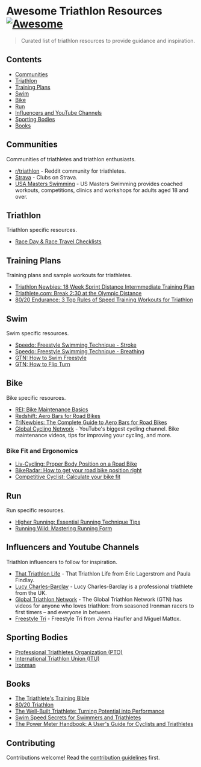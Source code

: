 # Awesome Triathlon Resources [![Awesome](https://awesome.re/badge.svg)](https://awesome.re)

> Curated list of triathlon resources to provide guidance and inspiration.

## Contents

- [Communities](#communities)
- [Triathlon](#triathlon)
- [Training Plans](#training-plans)
- [Swim](#swim)
- [Bike](#bike)
- [Run](#run)
- [Influencers and YouTube Channels](#influencers-and-youtube-channels)
- [Sporting Bodies](#sporting-bodies)
- [Books](#books)

## Communities

Communities of triathletes and triathlon enthusiasts.

- [r/triathlon](https://www.reddit.com/r/triathlon/) - Reddit community for triathletes.
- [Strava](https://www.strava.com/clubs/search) - Clubs on Strava. 
- [USA Masters Swimming](https://www.usms.org/) - US Masters Swimming provides coached workouts, competitions, clinics and workshops for adults aged 18 and over.

## Triathlon

Triathlon specific resources.

- [Race Day & Race Travel Checklists](https://www.dcrainmaker.com/2010/06/race-day-race-travel-checklists.html)

## Training Plans

Training plans and sample workouts for triathletes.

- [Triathlon Newbies: 18 Week Sprint Distance Intermmediate Training Plan](https://trinewbies.com/18-week-sprint-distance-intermediate/)
- [Triathlete.com: Break 2:30 at the Olympic Distance](https://www.triathlete.com/training/triathlon-training-plan-break-230-olympic-distance/)
- [80/20 Endurance: 3 Top Rules of Speed Training Workouts for Triathlon](https://www.8020endurance.com/speed-training-workouts-for-triathlon/)

## Swim

Swim specific resources.

- [Speedo: Freestyle Swimming Technique - Stroke](https://www.youtube.com/watch?v=5HLW2AI1Ink)
- [Speedo: Freestyle Swimming Technique - Breathing](https://www.youtube.com/watch?v=MRgc0VKfRdo)
- [GTN: How to Swim Freestyle](https://www.youtube.com/watch?v=AQy_c30lNjI&pp=ygUYZnJlZXN0eWxlIHN3aW0gdGVjaG5pcXVl)
- [GTN: How to Flip Turn](https://www.youtube.com/watch?v=GoyXk3xMfKY)

## Bike

Bike specific resources.

- [REI: Bike Maintenance Basics](https://www.rei.com/learn/expert-advice/bike-maintenance.html)
- [Redshift: Aero Bars for Road Bikes](https://redshiftsports.com/blogs/redshift-sports/triathlon-101-a-guide-to-aero-bars-for-road-bikes)
- [TriNewbies: The Complete Guide to Aero Bars for Road Bikes](https://trinewbies.com/the-complete-guide-to-aero-bars-for-road-bikes/)
- [Global Cycling Network](https://www.youtube.com/@gcn) - YouTube's biggest cycling channel. Bike maintenance videos, tips for improving your cycling, and more.

### Bike Fit and Ergonomics

- [Liv-Cycling: Proper Body Position on a Road Bike](https://www.liv-cycling.com/global/campaigns/proper-body-position-on-a-road-bike/20716)
- [BikeRadar: How to get your road bike position right](https://www.bikeradar.com/advice/sizing-and-fit/road-bike-position/)
- [Competitive Cyclist: Calculate your bike fit](https://www.competitivecyclist.com/Store/catalog/fitCalculatorBike.jsp)

## Run

Run specific resources.

- [Higher Running: Essential Running Technique Tips](https://www.youtube.com/watch?v=3RlvKMxPMr0)
- [Running Wild: Mastering Running Form](https://www.youtube.com/watch?v=WF1M2DzHSX8)

## Influencers and Youtube Channels

Triathlon influencers to follow for inspiration.

- [That Triathlon Life](https://thattriathlonlife.com/) - That Triathlon Life from Eric Lagerstrom and Paula Findlay.
- [Lucy Charles-Barclay](https://www.lucycharles.com/) - Lucy Charles-Barclay is a professional triathlete from the UK.
- [Global Triathlon Network](https://www.youtube.com/@gtn) - The Global Triathlon Network (GTN) has videos for anyone who loves triathlon: from seasoned Ironman racers to first timers – and everyone in between.
- [Freestyle Tri](https://www.youtube.com/@FreestyleTri) - Freestyle Tri from Jenna Haufler and Miguel Mattox.

## Sporting Bodies

- [Professional Triathletes Organization (PTO)](https://protriathletes.org/)
- [International Triathlon Union (ITU)](https://www.triathlon.org/)
- [Ironman](https://www.ironman.com/)

## Books

- [The Triathlete's Training BIble](https://www.goodreads.com/en/book/show/202197)
- [80/20 Triathlon](https://www.goodreads.com/en/book/show/37970710)
- [The Well-Built Triathlete: Turning Potential into Performance](https://www.goodreads.com/book/show/23148409-the-well-built-triathlete)
- [Swim Speed Secrets for Swimmers and Triathletes](https://www.goodreads.com/en/book/show/15851044)
- [The Power Meter Handbook: A User's Guide for Cyclists and Triathletes](https://www.goodreads.com/en/book/show/13592432)

## Contributing

Contributions welcome! Read the [contribution guidelines](contributing.md) first.
